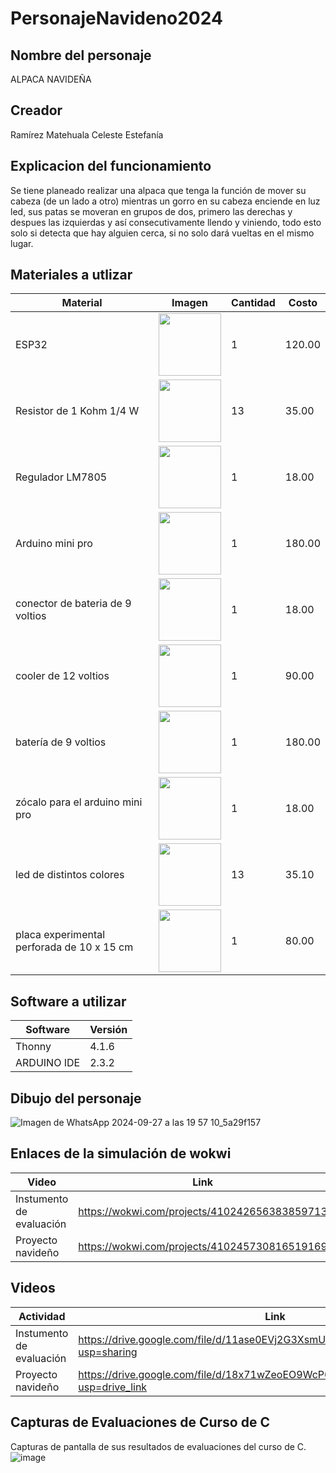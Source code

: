 # PersonajeNavideno2024
## Nombre del personaje
ALPACA NAVIDEÑA
## Creador
Ramírez Matehuala Celeste Estefanía
## Explicacion del funcionamiento
Se tiene planeado realizar una alpaca que tenga la función de mover su cabeza (de un lado a otro) mientras un gorro en su cabeza enciende en luz led, sus patas se moveran en grupos de dos, primero las derechas y despues las izquierdas y así consecutivamente llendo y viniendo, todo esto solo si detecta que hay alguien cerca, si no solo dará vueltas en el mismo lugar.

## Materiales a utlizar
|Material|Imagen|Cantidad|Costo|
|--|--|--|--|
|ESP32|<img src="https://github.com/user-attachments/assets/0d280367-493e-4f7c-a587-36e1f822116b" width="100"/>|1|120.00|
|Resistor de 1 Kohm 1/4 W|<img src="https://github.com/user-attachments/assets/2c2eb495-c37d-4264-a5c6-396aa68bdae7" width="100"> |13|35.00|
|Regulador LM7805|<img src="https://github.com/user-attachments/assets/5ea155d7-1bf7-46c2-a183-263e46a951cb" width="100">|1|18.00|
|Arduino mini pro|<img src="https://github.com/user-attachments/assets/77e99209-2eb6-47ec-8374-66fa2b0cfe48" width="100">|1|180.00|
|conector de bateria de 9 voltios|<img src="https://github.com/user-attachments/assets/dbcfbad2-9e6c-4a78-84cf-46c76efff261" width="100">|1|18.00|
|cooler de 12 voltios|<img src="https://github.com/user-attachments/assets/a130886b-f0f9-48cd-8c81-f0678fe4e19d" width="100">|1|90.00|
| batería de 9 voltios|<img src="https://github.com/user-attachments/assets/3a83f9ce-bcec-495a-91c8-5b055a0cc285" width="100">|1|180.00|
|zócalo para el arduino mini pro|<img src="https://github.com/user-attachments/assets/34d02e93-2955-4c8d-a1f4-c5c33c2c5916" width="100">|1|18.00|
|led de distintos colores|<img src="https://github.com/user-attachments/assets/fc4b364c-0329-47f5-bc17-655cd9a5c234" width="100">|13|35.10|
| placa experimental perforada de 10 x 15 cm|<img src="https://github.com/user-attachments/assets/09808fe7-5c76-4dfd-979e-69fec9cabf32" width="100">|1|80.00|


## Software a utilizar
|Software|Versión|
|--|--|
|Thonny|4.1.6|
|ARDUINO IDE|2.3.2|

## Dibujo del personaje
![Imagen de WhatsApp 2024-09-27 a las 19 57 10_5a29f157](https://github.com/user-attachments/assets/cd022eac-a709-4191-bbca-85d00f392822)


## Enlaces de la simulación de wokwi

|Video|Link|
|--|--|
|Instumento de evaluación| https://wokwi.com/projects/410242656383859713|
|Proyecto navideño|https://wokwi.com/projects/410245730816519169|

## Videos
|Actividad|Link|
|--|--|
|Instumento de evaluación| https://drive.google.com/file/d/11ase0EVj2G3XsmUghnzluKyWkYjoUxjY/view?usp=sharing|
|Proyecto navideño|https://drive.google.com/file/d/18x71wZeoEO9WcP6wYR9KZGZau_dmPtW4/view?usp=drive_link|


## Capturas de Evaluaciones de Curso de C
Capturas de pantalla de sus resultados de evaluaciones del curso de C.
![image](https://github.com/user-attachments/assets/569316ab-935b-4616-aa43-59a90bd9f960)
